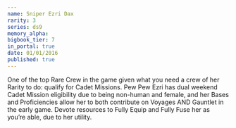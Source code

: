 ```yaml
---
name: Sniper Ezri Dax
rarity: 3
series: ds9
memory_alpha:
bigbook_tier: 7
in_portal: true
date: 01/01/2016
published: true
---
```


One of the top Rare Crew in the game given what you need a crew of her Rarity to do: qualify for Cadet Missions. Pew Pew Ezri has dual weekend Cadet Mission eligibility due to being non-human and female, and her Bases and Proficiencies allow her to both contribute on Voyages AND Gauntlet in the early game. Devote resources to Fully Equip and Fully Fuse her as you’re able, due to her utility.
